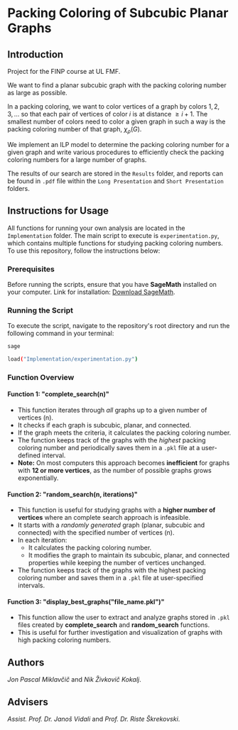 # Packing Coloring of Subcubic Planar Graphs

## Introduction

Project for the FINP course at UL FMF.

We want to find a planar subcubic graph with the packing coloring number as large as possible.

In a packing coloring, we want to color vertices of a graph by colors $1,2,3, \ldots$ so that each pair of vertices of color $i$ is at distance $\geq i+1$. The smallest number of colors need to color a given graph in such a way is the packing coloring number of that graph, $\chi_\rho(G)$.

We implement an ILP model to determine the packing coloring number for a given graph and write various procedures to efficiently check the packing coloring numbers for a large number of graphs.

The results of our search are stored in the `Results` folder, and reports can be found in `.pdf` file within the `Long Presentation` and `Short Presentation` folders.

## Instructions for Usage 

All functions for running your own analysis are located in the `Implementation` folder. The main script to execute is `experimentation.py`, which contains multiple functions for studying packing coloring numbers. To use this repository, follow the instructions below:

### Prerequisites
Before running the scripts, ensure that you have **SageMath** installed on your computer. Link for installation: [Download SageMath](https://www.sagemath.org/).

### Running the Script
To execute the script, navigate to the repository's root directory and run the following command in your terminal:
```bash
sage
```
```bash
load("Implementation/experimentation.py")
```


### Function Overview

#### Function 1: "complete_search(n)"
- This function iterates through *all* graphs up to a given number of vertices (n).
- It checks if each graph is subcubic, planar, and connected.
- If the graph meets the criteria, it calculates the packing coloring number.
- The function keeps track of the graphs with the *highest* packing coloring number and periodically saves them in a `.pkl` file at a user-defined interval.
- **Note:** On most computers this approach becomes **inefficient** for graphs with **12 or more vertices**, as the number of possible graphs grows exponentially.

#### Function 2: "random_search(n, iterations)"
- This function is useful for studying graphs with a **higher number of vertices** where an complete search approach is infeasible.
- It starts with a *randomly generated* graph (planar, subcubic and connected) with the specified number of vertices (n).
- In each iteration:
  - It calculates the packing coloring number.
  - It modifies the graph to maintain its subcubic, planar, and connected properties while keeping the number of vertices unchanged.
- The function keeps track of the graphs with the highest packing coloring number and saves them in a `.pkl` file at user-specified intervals.

#### Function 3: "display_best_graphs("file_name.pkl")"
- This function allow the user to extract and analyze graphs stored in `.pkl` files created by **complete_search** and **random_search** functions.
- This is useful for further investigation and visualization of graphs with high packing coloring numbers.


## Authors 
*Jon Pascal Miklavčič* and *Nik Živkovič Kokalj*.

## Advisers 
*Assist. Prof. Dr. Janoš Vidali* and *Prof. Dr. Riste Škrekovski*.